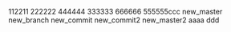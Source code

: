 112211
222222
444444
333333
666666
555555ccc
new_master
new_branch
new_commit
new_commit2
new_master2
aaaa
ddd

